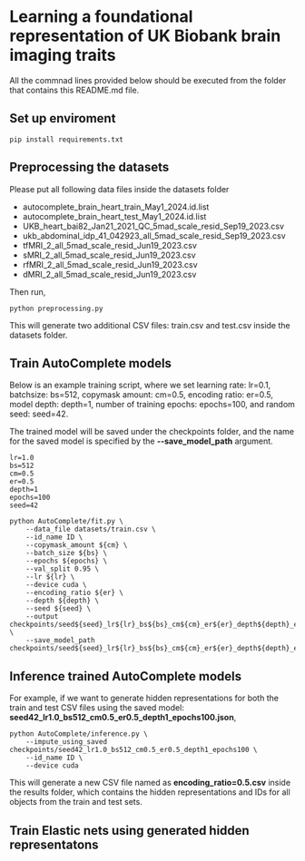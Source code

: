 # Learning a foundational representation of UK Biobank brain imaging traits

All the commnad lines provided below should be executed from the folder that contains this README.md file.

## Set up enviroment

```console
pip install requirements.txt
```

## Preprocessing the datasets

Please put all following data files inside the datasets folder

* autocomplete_brain_heart_train_May1_2024.id.list
* autocomplete_brain_heart_test_May1_2024.id.list
* UKB_heart_bai82_Jan21_2021_QC_5mad_scale_resid_Sep19_2023.csv
* ukb_abdominal_idp_41_042923_all_5mad_scale_resid_Sep19_2023.csv
* tfMRI_2_all_5mad_scale_resid_Jun19_2023.csv
* sMRI_2_all_5mad_scale_resid_Jun19_2023.csv
* rfMRI_2_all_5mad_scale_resid_Jun19_2023.csv
* dMRI_2_all_5mad_scale_resid_Jun19_2023.csv

Then run,

```console
python preprocessing.py
```

This will generate two additional CSV files: train.csv and test.csv inside the datasets folder.

## Train AutoComplete models

Below is an example training script, where we set learning rate: lr=0.1, batchsize: bs=512, copymask amount: cm=0.5, encoding ratio: er=0.5, model depth: depth=1, number of training epochs: epochs=100, and random seed: seed=42.

The trained model will be saved under the checkpoints folder, and the name for the saved model is specified by the **--save_model_path** argument.

```console
lr=1.0
bs=512
cm=0.5
er=0.5
depth=1
epochs=100
seed=42

python AutoComplete/fit.py \
    --data_file datasets/train.csv \
    --id_name ID \
    --copymask_amount ${cm} \
    --batch_size ${bs} \
    --epochs ${epochs} \
    --val_split 0.95 \
    --lr ${lr} \
    --device cuda \
    --encoding_ratio ${er} \
    --depth ${depth} \
    --seed ${seed} \
    --output checkpoints/seed${seed}_lr${lr}_bs${bs}_cm${cm}_er${er}_depth${depth}_epochs${epochs} \
    --save_model_path checkpoints/seed${seed}_lr${lr}_bs${bs}_cm${cm}_er${er}_depth${depth}_epochs${epochs}
```

## Inference trained AutoComplete models

For example, if we want to generate hidden representations for both the train and test CSV files using the saved model: **seed42_lr1.0_bs512_cm0.5_er0.5_depth1_epochs100.json**,


```console
python AutoComplete/inference.py \
    --impute_using_saved checkpoints/seed42_lr1.0_bs512_cm0.5_er0.5_depth1_epochs100 \
    --id_name ID \
    --device cuda
```


This will generate a new CSV file named as **encoding_ratio=0.5.csv** inside the results folder, which contains the hidden representations and IDs for all objects from the train and test sets.


## Train Elastic nets using generated hidden representatons